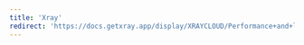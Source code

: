 ```yaml
---
title: 'Xray'
redirect: 'https://docs.getxray.app/display/XRAYCLOUD/Performance+and+load+testing+with+k6'
---
```

